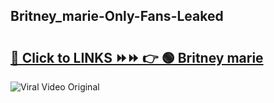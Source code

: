 
 ## Britney_marie-Only-Fans-Leaked

# <h2><a href="https://clipsfans.com/Britney_marie&ref=git">🔗 Click to LINKS ⏩⏩ 👉 🟢 Britney marie </a></h2>

<a href="https://clipsfans.com/Britney_marie&ref=git" rel="nofollow" data-target="animated-image.originalLink"><img src="https://i.ibb.co.com/xMMVF88/686577567.gif" alt="Viral Video Original" style="max-width: 100%; display: inline-block;" data-target="animated-image.originalImage"></a>

